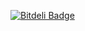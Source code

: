 [![Bitdeli Badge](https://d2weczhvl823v0.cloudfront.net/HalidCisse/schola/trend.png)](https://bitdeli.com/free "Bitdeli Badge")

